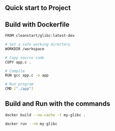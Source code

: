 ## Quick start to Project 

## Build with Dockerfile
```bash
FROM cleanstart/glibc:latest-dev

# Set a safe working directory
WORKDIR /workspace

# Copy source code
COPY app.c .

# Compile
RUN gcc app.c -o app

# Run program
CMD ["./app"]
```

## Build and Run with the commands
```bash
docker build --no-cache -t my-glibc .
```
```bash
docker run --rm my-glibc
```
